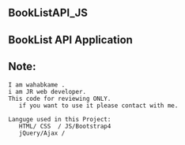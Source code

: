 
## BookListAPI_JS
## BookList API Application
## Note:

    I am wahabkame .
    i am JR web developer.
    This code for reviewing ONLY.
       if you want to use it please contact with me.

    Languge used in this Project:
       HTML/ CSS  / JS/Bootstrap4
       jQuery/Ajax / 
